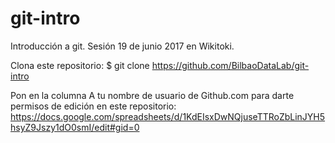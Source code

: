 # git-intro

Introducción a git. Sesión 19 de junio 2017 en Wikitoki.

Clona este repositorio:
$ git clone https://github.com/BilbaoDataLab/git-intro

Pon en la columna A tu nombre de usuario de Github.com para darte permisos de edición en este repositorio:
https://docs.google.com/spreadsheets/d/1KdEIsxDwNQjuseTTRoZbLinJYH5hsyZ9Jszy1dO0smI/edit#gid=0
